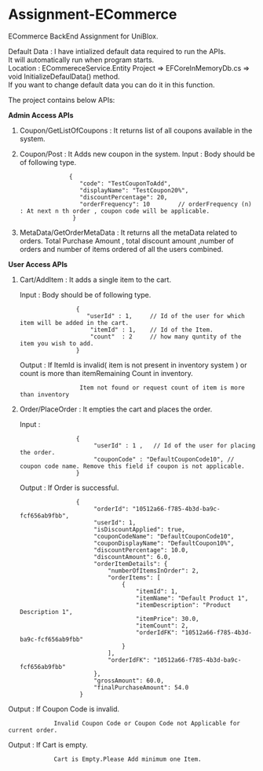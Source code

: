 # Assignment-ECommerce
ECommerce BackEnd Assignment for UniBlox.

Default Data :
   I have intialized default data required to run the APIs. <br/>
   It will automatically run when program starts. <br/>
   Location : ECommereceService.Entity Project => EFCoreInMemoryDb.cs => void InitializeDefaulData() method. <br/>
   If you want to change default data you can do it in this function. <br/>

The project contains below APIs:

 **Admin Access APIs**
 
1) Coupon/GetListOfCoupons : It returns list of all coupons available in the system.
2) Coupon/Post : It Adds new coupon in the system.
            Input : Body should be of following type.
            
                     {
                        "code": "TestCouponToAdd",
                        "displayName": "TestCoupon20%",
                        "discountPercentage": 20,
                        "orderFrequency": 10        // orderFrequency (n) : At next n th order , coupon code will be applicable.
                      }
3) MetaData/GetOrderMetaData : It returns all the metaData related to orders. Total Purchase Amount , total discount amount ,number of orders and number of items ordered of all the users combined.                     

**User Access APIs**

1) Cart/AddItem : It adds a single item to the cart. 

     Input : Body should be of following type.
                 
                       {
                          "userId" : 1,     // Id of the user for which item will be added in the cart.
                           "itemId" : 1,    // Id of the Item.
                           "count"  : 2     // how many quntity of the item you wish to add.
                       }
                       
      Output : If ItemId is invalid( item is not present in inventory system ) or count is more than itemRemaining Count in inventory.
                        
                        Item not found or request count of item is more than inventory
                       
 2) Order/PlaceOrder : It empties the cart and places the order.
 
       Input : 
                 
                        {
                             "userId" : 1 ,   // Id of the user for placing the order.
                             "couponCode" : "DefaultCouponCode10", //  coupon code name. Remove this field if coupon is not applicable.
                        }
       
       Output :  If Order is successful.
    
                        {
                             "orderId": "10512a66-f785-4b3d-ba9c-fcf656ab9fbb",
                             "userId": 1,
                             "isDiscountApplied": true,
                             "couponCodeName": "DefaultCouponCode10",
                             "couponDisplayName": "DefaultCoupon10%",
                             "discountPercentage": 10.0,
                             "discountAmount": 6.0,
                             "orderItemDetails": {
                                 "numberOfItemsInOrder": 2,
                                 "orderItems": [
                                     {
                                         "itemId": 1,
                                         "itemName": "Default Product 1",
                                         "itemDescription": "Product Description 1",
                                         "itemPrice": 30.0,
                                         "itemCount": 2,
                                         "orderIdFK": "10512a66-f785-4b3d-ba9c-fcf656ab9fbb"
                                     }
                                 ],
                                 "orderIdFK": "10512a66-f785-4b3d-ba9c-fcf656ab9fbb"
                             },
                             "grossAmount": 60.0,
                             "finalPurchaseAmount": 54.0
                         }
  
  Output :  If Coupon Code is invalid.
  
                 Invalid Coupon Code or Coupon Code not Applicable for current order.
                 
  Output : If  Cart is empty.
  
                 Cart is Empty.Please Add minimum one Item.
